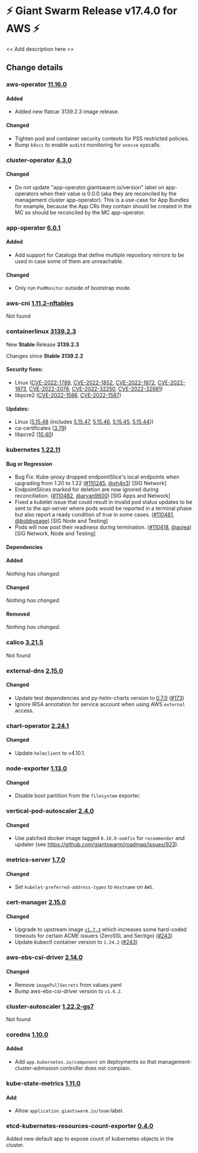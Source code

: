 # :zap: Giant Swarm Release v17.4.0 for AWS :zap:

<< Add description here >>

## Change details


### aws-operator [11.16.0](https://github.com/giantswarm/aws-operator/releases/tag/v11.16.0)

#### Added
- Added new flatcar 3139.2.3 image release.
#### Changed
- Tighten pod and container security contexts for PSS restricted policies.
- Bump `k8scc` to enable `auditd` monitoring for `execve` syscalls.



### cluster-operator [4.3.0](https://github.com/giantswarm/cluster-operator/releases/tag/v4.3.0)

#### Changed
- Do not update "app-operator.giantswarm.io/version" label on app-operators when their value is 0.0.0 (aka they are reconciled by the management cluster app-operator). This is a use-case for App Bundles for example, because the App CRs they contain should be created in the MC so should be reconciled by the MC app-operator.



### app-operator [6.0.1](https://github.com/giantswarm/app-operator/releases/tag/v6.0.1)

#### Added
- Add support for Catalogs that define multiple repository mirrors to be used in case some of them are unreachable.
#### Changed
- Only run `PodMonitor` outside of bootstrap mode.



### aws-cni [1.11.2-nftables](https://github.com/aws/amazon-vpc-cni-k8s/releases/tag/v1.11.2-nftables)

Not found


### containerlinux [3139.2.3](https://www.flatcar-linux.org/releases/#release-3139.2.3)

New **Stable** Release **3139.2.3**

Changes since **Stable 3139.2.2**

#### Security fixes:

- Linux ([CVE-2022-1789](https://nvd.nist.gov/vuln/detail/CVE-2022-1789), [CVE-2022-1852](https://nvd.nist.gov/vuln/detail/CVE-2022-1852), [CVE-2022-1972](https://nvd.nist.gov/vuln/detail/CVE-2022-1972), [CVE-2022-1973](https://nvd.nist.gov/vuln/detail/CVE-2022-1973), [CVE-2022-2078](https://nvd.nist.gov/vuln/detail/CVE-2022-2078), [CVE-2022-32250](https://nvd.nist.gov/vuln/detail/CVE-2022-32250), [CVE-2022-32981](https://nvd.nist.gov/vuln/detail/CVE-2022-32981))
- libpcre2 ([CVE-2022-1586](https://nvd.nist.gov/vuln/detail/CVE-2022-1586), [CVE-2022-1587](https://nvd.nist.gov/vuln/detail/CVE-2022-1587))

#### Updates:

- Linux ([5.15.48](https://lwn.net/Articles/898124) (includes [5.15.47](https://lwn.net/Articles/897904), [5.15.46](https://lwn.net/Articles/897377), [5.15.45](https://lwn.net/Articles/897167), [5.15.44](https://lwn.net/Articles/896647)))
- ca-certificates ([3.79](https://firefox-source-docs.mozilla.org/security/nss/releases/nss_3_79.html))
- libpcre2 ([10.40](https://github.com/PCRE2Project/pcre2/blob/pcre2-10.40/NEWS))


### kubernetes [1.22.11](https://github.com/kubernetes/kubernetes/releases/tag/v1.22.11)

#### Bug or Regression
- Bug Fix: Kube-proxy dropped endpointSlice's local endpoints when upgrading from 1.20 to 1.22 ([#110245](https://github.com/kubernetes/kubernetes/pull/110245), [@xh4n3](https://github.com/xh4n3)) [SIG Network]
- EndpointSlices marked for deletion are now ignored during reconciliation. ([#110482](https://github.com/kubernetes/kubernetes/pull/110482), [@aryan9600](https://github.com/aryan9600)) [SIG Apps and Network]
- Fixed a kubelet issue that could result in invalid pod status updates to be sent to the api-server where pods would be reported in a terminal phase but also report a ready condition of true in some cases. ([#110481](https://github.com/kubernetes/kubernetes/pull/110481), [@bobbypage](https://github.com/bobbypage)) [SIG Node and Testing]
- Pods will now post their readiness during termination. ([#110418](https://github.com/kubernetes/kubernetes/pull/110418), [@aojea](https://github.com/aojea)) [SIG Network, Node and Testing]
#### Dependencies
#### Added
_Nothing has changed._
#### Changed
_Nothing has changed._
#### Removed
_Nothing has changed._



### calico [3.21.5](https://github.com/projectcalico/calico/releases/tag/v3.21.5)

Not found


### external-dns [2.15.0](https://github.com/giantswarm/external-dns-app/releases/tag/v2.15.0)

#### Changed
- Update test dependencies and py-helm-charts version to [0.7.0](https://github.com/giantswarm/pytest-helm-charts/blob/master/CHANGELOG.md) ([#173](https://github.com/giantswarm/external-dns-app/pull/173))
- Ignore IRSA annotation for service account when using AWS `external` access.



### chart-operator [2.24.1](https://github.com/giantswarm/chart-operator/releases/tag/v2.24.1)

#### Changed
- Update `helmclient` to v4.10.1.



### node-exporter [1.13.0](https://github.com/giantswarm/node-exporter-app/releases/tag/v1.13.0)

#### Changed
- Disable boot partition from the `filesystem` exporter.



### vertical-pod-autoscaler [2.4.0](https://github.com/giantswarm/vertical-pod-autoscaler-app/releases/tag/v2.4.0)

#### Changed
- Use patched docker image tagged `0.10.0-oomfix` for `recommender` and updater (see https://github.com/giantswarm/roadmap/issues/923).



### metrics-server [1.7.0](https://github.com/giantswarm/metrics-server-app/releases/tag/v1.7.0)

#### Changed
- Set `kubelet-preferred-address-types` to `Hostname` on `AWS`.



### cert-manager [2.15.0](https://github.com/giantswarm/cert-manager-app/releases/tag/v2.15.0)

#### Changed
- Upgrade to upstream image [`v1.7.3`](https://github.com/jetstack/cert-manager/releases/tag/v1.7.3) which increases some hard-coded timeouts for certain ACME issuers (ZeroSSL and Sectigo) ([#243](https://github.com/giantswarm/cert-manager-app/pull/243))
- Update kubectl container version to `1.24.2` ([#243](https://github.com/giantswarm/cert-manager-app/pull/243))



### aws-ebs-csi-driver [2.14.0](https://github.com/giantswarm/aws-ebs-csi-driver-app/releases/tag/v2.14.0)

#### Changed
- Remove `imagePullSecrets` from values.yaml
- Bump aws-ebs-csi-driver version to `v1.6.2`.



### cluster-autoscaler [1.22.2-gs7](https://github.com/giantswarm/cluster-autoscaler-app/releases/tag/v1.22.2-gs7)

Not found


### coredns [1.10.0](https://github.com/giantswarm/coredns-app/releases/tag/v1.10.0)

#### Added
- Add `app.kubernetes.io/component` on deployments so that management-cluster-admission controller does not complain.



### kube-state-metrics [1.11.0](https://github.com/giantswarm/kube-state-metrics-app/releases/tag/v1.11.0)

#### Add
- Allow `application.giantswarm.io/team` label.



### etcd-kubernetes-resources-count-exporter [0.4.0](https://github.com/giantswarm/etcd-kubernetes-resources-count-exporter/releases/tag/v0.4.0)

Added new default app to expose count of kubernetes objects in the cluster.



